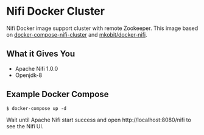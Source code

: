 # Nifi Docker Cluster

Nifi Docker image support cluster with remote Zookeeper.
This image based on [docker-compose-nifi-cluster](https://github.com/thuongdinh/docker-compose-nifi-cluster) and [mkobit/docker-nifi](https://github.com/mkobit/docker-nifi).

## What it Gives You
 - Apache Nifi 1.0.0
 - Openjdk-8

## Example Docker Compose

```
$ docker-compose up -d
```

Wait until Apache Nifi start success and open http://localhost:8080/nifi to see the Nifi UI.
